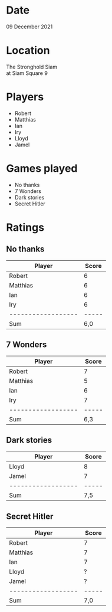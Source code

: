 Date
====

09 December 2021

Location
========

The Stronghold Siam  
at Siam Square 9

Players
=======

- Robert
- Matthias
- Ian
- Iry
- Lloyd
- Jamel

Games played
============

- No thanks
- 7 Wonders
- Dark stories
- Secret Hitler

Ratings
=======

No thanks
---------

| Player             | Score |
| ------------------ | ----- |
| Robert             | 6     |
| Matthias           | 6     | 
| Ian                | 6     | 
| Iry                | 6     | 
| ------------------ | ----- | 
| Sum                | 6,0   | 


7 Wonders
---------

| Player             | Score |
| ------------------ | ----- |
| Robert             | 7     |
| Matthias           | 5     | 
| Ian                | 6     | 
| Iry                | 7     | 
| ------------------ | ----- | 
| Sum                | 6,3   | 


Dark stories
------------

| Player             | Score |
| ------------------ | ----- |
| Lloyd              | 8     |
| Jamel              | 7     | 
| ------------------ | ----- | 
| Sum                | 7,5   | 


Secret Hitler
-------------

| Player             | Score |
| ------------------ | ----- |
| Robert             | 7     |
| Matthias           | 7     | 
| Ian                | 7     | 
| Lloyd              | ?     | 
| Jamel              | ?     | 
| ------------------ | ----- | 
| Sum                | 7,0   | 